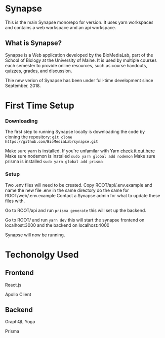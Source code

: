 # Synapse

This is the main Synapse monorepo for version. It uses yarn workspaces and contains a web workspace and an api workspace.

## What is Synapse?

Synapse is a Web application developed by the BioMediaLab, part of the School of Biology at the University of Maine. It is used by multiple courses each semester to provide online resources, such as course handouts, quizzes, grades, and discussion.

Thie new verion of Synapse has been under full-time development since September, 2018.

# First Time Setup


### Downloading
The first step to running Synapse locally is downloading the code by cloning the repository:
```git clone https://github.com/BioMediaLab/synapse.git```

Make sure yarn is installed. If you're unfamilar with Yarn [check it out here](https://yarnpkg.com/en/)
Make sure nodemon is installed ```sudo yarn global add nodemon```
Make sure prisma is installed ```sudo yarn global add prisma```

### Setup
Two .env files will need to be created.
Copy ROOT/api/.env.example and name the new file .env in the same directory
do the same for ROOT/web/.env.example 
Contact a Synapse admin for what to update these files with.

Go to ROOT/api and run ```prisma generate``` this will set up the backend. 

Go to ROOT/ and run ```yarn dev``` this will start the synapse frontend on localhost:3000 and the backend on localhost:4000

Synapse will now be running.

# Techonolgy Used

## Frontend

React.js

Apollo Client


## Backend

GraphQL Yoga

Prisma 
